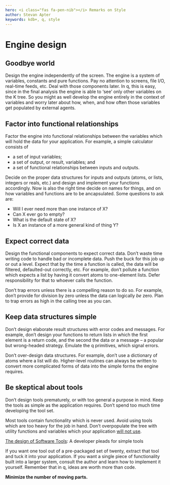 ```yaml
---
hero: <i class="fas fa-pen-nib"></i> Remarks on Style
author: Stevan Apter
keywords: kdb+, q, style
---
```


# Engine design



## Goodbye world

Design the engine independently of the screen.
The engine is a system of variables, constants and pure functions. Pay no attention to screens, file I/O, real-time feeds, etc. Deal with those components later. In q, this is easy, since in the final analysis the engine is able to ‘see’ only other variables on the K tree. So you might as well develop the engine entirely in the context of variables and worry later about how, when, and how often those variables get populated by external agents.


## Factor into functional relationships

Factor the engine into functional relationships between the variables which will hold the data for your application. 
For example, a simple calculator consists of 

-   a set of input variables;
-   a set of output, or result, variables; and
-   a set of functional relationships between inputs and outputs.

Decide on the proper data structures for inputs and outputs (atoms, or lists, integers or reals, etc.) and design and implement your functions accordingly. Now is also the right time decide on names for things, and on how variables and functions are to be ancapsulated. Some questions to ask are:

-   Will I ever need more than one instance of X?
-   Can X ever go to empty?
-   What is the default state of X?
-   Is X an instance of a more general kind of thing Y?


## Expect correct data

Design the functional components to expect correct data. 
Don’t waste time writing code to handle bad or incomplete data. Push the buck for this job up or out a level. Expect that by the time a function is called, the data will be filtered, defaulted-out correctly, etc. 
For example, don’t pollute a function which expects a list by having it convert atoms to one-element lists. Defer responsibility for that to whoever calls the function. 

Don’t trap errors unless there is a compelling reason to do so.
For example, don’t provide for division by zero unless the data can logically _be_ zero. Plan to trap errors as high in the calling tree as you can.


## Keep data structures simple

Don’t design elaborate result structures with error codes and messages.
For example, don’t design your functions to return lists in which the first element is a return code, and the second the data or a message – a popular but wrong-headed strategy. Emulate the q primitives, which signal errors. 

Don’t over-design data structures. For example, don’t use a dictionary of atoms where a list will do. Higher-level routines can always be written to convert more complicated forms of data into the simple forms the engine requires. 


## Be skeptical about tools

Don’t design tools prematurely, or with too general a purpose in mind. Keep the tools as simple as the application requires. Don’t spend too much time developing the tool set. 

Most tools contain functionality which is never used. Avoid using tools which are too heavy for the job in hand. Don’t overpopulate the tree with utility functions and variables which your application [will not use](https://en.wikipedia.org/wiki/You_aren%27t_gonna_need_it "Wikipedia: You aren’t going to need it"). 

<i class="fab fa-youtube"></i> 
[The design of Software Tools](https://www.youtube.com/watch?v=qSVR4Z3DA24): A developer pleads for simple tools 

If you want one tool out of a pre-packaged set of twenty, extract that tool and tuck it into your application. If you want a single piece of functionality built into a larger system, consult the author and learn how to implement it yourself. Remember that in q, ideas are worth more than code. 

<i class="fas fa-exclamation-circle fa-2x"></i>
**Minimize the number of moving parts.**